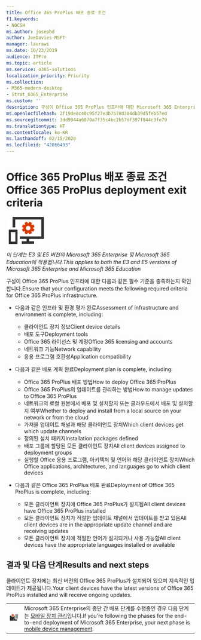 ```yaml
---
title: Office 365 ProPlus 배포 종료 조건
f1.keywords:
- NOCSH
ms.author: josephd
author: JoeDavies-MSFT
manager: laurawi
ms.date: 10/23/2019
audience: ITPro
ms.topic: article
ms.service: o365-solutions
localization_priority: Priority
ms.collection:
- M365-modern-desktop
- Strat_O365_Enterprise
ms.custom: ''
description: 구성이 Office 365 ProPlus 인프라에 대한 Microsoft 365 Enterprise 조건을 충족하는지 확인합니다.
ms.openlocfilehash: 2f19de8c40c95f27e3b7578d384db39d5feb57e0
ms.sourcegitcommit: 3dd9944a6070a7f35c4bc2b57df397f844c3fe79
ms.translationtype: HT
ms.contentlocale: ko-KR
ms.lasthandoff: 02/15/2020
ms.locfileid: "42066493"
---
```

# <a name="office-365-proplus-deployment-exit-criteria"></a><span data-ttu-id="6adf7-103">Office 365 ProPlus 배포 종료 조건</span><span class="sxs-lookup"><span data-stu-id="6adf7-103">Office 365 ProPlus deployment exit criteria</span></span>

![4단계: Office 365 ProPlus](../media/deploy-foundation-infrastructure/O365proplus_icon-small.png)

<span data-ttu-id="6adf7-105">*이 단계는 E3 및 E5 버전의 Microsoft 365 Enterprise 및 Microsoft 365 Education에 적용됩니다.*</span><span class="sxs-lookup"><span data-stu-id="6adf7-105">*This applies to both the E3 and E5 versions of Microsoft 365 Enterprise and Microsoft 365 Education*</span></span>

<span data-ttu-id="6adf7-106">구성이 Office 365 ProPlus 인프라에 대한 다음과 같은 필수 기준을 충족하는지 확인합니다.</span><span class="sxs-lookup"><span data-stu-id="6adf7-106">Ensure that your configuration meets the following required criteria for Office 365 ProPlus infrastructure.</span></span>

- <span data-ttu-id="6adf7-107">다음과 같은 인프라 및 환경 평가 완료</span><span class="sxs-lookup"><span data-stu-id="6adf7-107">Assessment of infrastructure and environment is complete, including:</span></span>

    - <span data-ttu-id="6adf7-108">클라이언트 장치 정보</span><span class="sxs-lookup"><span data-stu-id="6adf7-108">Client device details</span></span>
    - <span data-ttu-id="6adf7-109">배포 도구</span><span class="sxs-lookup"><span data-stu-id="6adf7-109">Deployment tools</span></span>
    - <span data-ttu-id="6adf7-110">Office 365 라이선스 및 계정</span><span class="sxs-lookup"><span data-stu-id="6adf7-110">Office 365 licensing and accounts</span></span>
    - <span data-ttu-id="6adf7-111">네트워크 기능</span><span class="sxs-lookup"><span data-stu-id="6adf7-111">Network capability</span></span>
    - <span data-ttu-id="6adf7-112">응용 프로그램 호환성</span><span class="sxs-lookup"><span data-stu-id="6adf7-112">Application compatibility</span></span>

- <span data-ttu-id="6adf7-113">다음과 같은 배포 계획 완료</span><span class="sxs-lookup"><span data-stu-id="6adf7-113">Deployment plan is complete, including:</span></span>

    - <span data-ttu-id="6adf7-114">Office 365 ProPlus 배포 방법</span><span class="sxs-lookup"><span data-stu-id="6adf7-114">How to deploy Office 365 ProPlus</span></span>
    - <span data-ttu-id="6adf7-115">Office 365 ProPlus의 업데이트를 관리하는 방법</span><span class="sxs-lookup"><span data-stu-id="6adf7-115">How to manage updates to Office 365 ProPlus</span></span>
    - <span data-ttu-id="6adf7-116">네트워크의 로컬 원본에서 배포 및 설치할지 또는 클라우드에서 배포 및 설치할지 여부</span><span class="sxs-lookup"><span data-stu-id="6adf7-116">Whether to deploy and install from a local source on your network or from the cloud</span></span>
    - <span data-ttu-id="6adf7-117">가져올 업데이트 채널과 해당 클라이언트 장치</span><span class="sxs-lookup"><span data-stu-id="6adf7-117">Which client devices get which update channels</span></span>
    - <span data-ttu-id="6adf7-118">정의된 설치 패키지</span><span class="sxs-lookup"><span data-stu-id="6adf7-118">Installation packages defined</span></span>
    - <span data-ttu-id="6adf7-119">배포 그룹에 할당된 모든 클라이언트 장치</span><span class="sxs-lookup"><span data-stu-id="6adf7-119">All client devices assigned to deployment groups</span></span>
    - <span data-ttu-id="6adf7-120">실행할 Office 응용 프로그램, 아키텍처 및 언어와 해당 클라이언트 장치</span><span class="sxs-lookup"><span data-stu-id="6adf7-120">Which Office applications, architectures, and languages go to which client devices</span></span>

- <span data-ttu-id="6adf7-121">다음과 같은 Office 365 ProPlus 배포 완료</span><span class="sxs-lookup"><span data-stu-id="6adf7-121">Deployment of Office 365 ProPlus is complete, including:</span></span>

    - <span data-ttu-id="6adf7-122">모든 클라이언트 장치에 Office 365 ProPlus가 설치됨</span><span class="sxs-lookup"><span data-stu-id="6adf7-122">All client devices have Office 365 ProPlus installed</span></span>
    - <span data-ttu-id="6adf7-123">모든 클라이언트 장치가 적절한 업데이트 채널에서 업데이트를 받고 있음</span><span class="sxs-lookup"><span data-stu-id="6adf7-123">All client devices are in the appropriate update channel and are receiving updates</span></span>
    - <span data-ttu-id="6adf7-124">모든 클라이언트 장치에 적절한 언어가 설치되거나 사용 가능함</span><span class="sxs-lookup"><span data-stu-id="6adf7-124">All client devices have the appropriate languages installed or available</span></span>



## <a name="results-and-next-steps"></a><span data-ttu-id="6adf7-125">결과 및 다음 단계</span><span class="sxs-lookup"><span data-stu-id="6adf7-125">Results and next steps</span></span>

<span data-ttu-id="6adf7-126">클라이언트 장치에는 최신 버전의 Office 365 ProPlus가 설치되어 있으며 지속적인 업데이트가 제공됩니다.</span><span class="sxs-lookup"><span data-stu-id="6adf7-126">Your client devices have the latest versions of Office 365 ProPlus installed and will receive ongoing updates.</span></span>

|||
|:-------|:-----|
|![5단계: 모바일 디바이스 관리](../media/deploy-foundation-infrastructure/mobiledevicemgmt_icon-small.png)| <span data-ttu-id="6adf7-128">Microsoft 365 Enterprise의 종단 간 배포 단계를 수행중인 경우 다음 단계는 [모바일 장치 관리](mobility-infrastructure.md)입니다.</span><span class="sxs-lookup"><span data-stu-id="6adf7-128">If you're following the phases for the end-to-end deployment of Microsoft 365 Enterprise, your next phase is [mobile device management](mobility-infrastructure.md).</span></span> |
